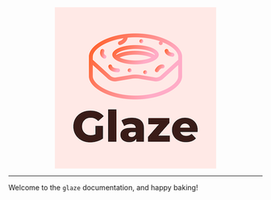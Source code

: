 <p align="center">
<img src="https://raw.githubusercontent.com/font-bakers/glaze/master/docs/img/logo.png" alt="Glaze logo" title="Glaze logo" align="center"></img>
</p>

---

Welcome to the `glaze` documentation, and happy baking!
